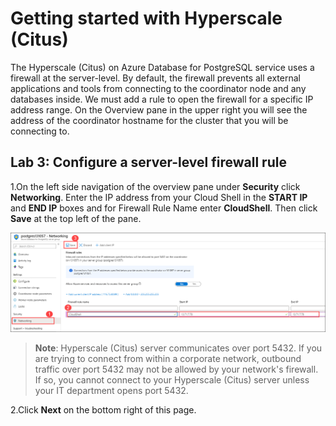 # Getting started with Hyperscale (Citus)

The Hyperscale (Citus) on Azure Database for PostgreSQL service uses a firewall at the server-level. By default, the firewall prevents all external applications and tools from connecting to the coordinator node and any databases inside. We must add a rule to open the firewall for a specific IP address range.
On the Overview pane in the upper right you will see the address of the coordinator hostname for the cluster that you will be connecting to.

## **Lab 3: Configure a server-level firewall rule**

1.On the left side navigation of the overview pane under **Security** click **Networking**. Enter the IP address from your Cloud Shell in the **START IP** and **END IP** boxes and for Firewall Rule Name enter **CloudShell**.
Then click **Save** at the top left of the pane.

  ![](Images/firewall.png)
   
> **Note**: Hyperscale (Citus) server communicates over port 5432. If you are trying to connect from within a corporate network, outbound traffic over port 5432 may not be allowed by your network's firewall. If so, you cannot connect to your Hyperscale (Citus) server unless your IT department opens port 5432.

2.Click **Next** on the bottom right of this page.
